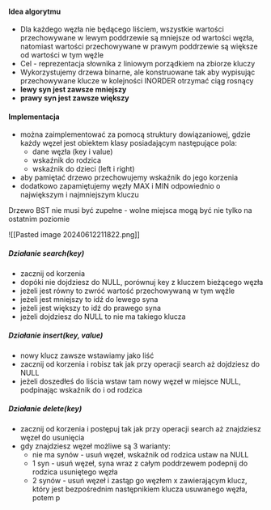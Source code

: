 #### Idea algorytmu
- Dla każdego węzła nie będącego liściem, wszystkie wartości przechowywane w lewym poddrzewie są mniejsze od wartości węzła, natomiast wartości przechowywane w prawym poddrzewie są większe od wartości w tym węźle
- Cel - reprezentacja słownika z liniowym porządkiem na zbiorze kluczy
- Wykorzystujemy drzewa binarne, ale konstruowane tak aby wypisując przechowywane klucze w kolejności INORDER otrzymać ciąg rosnący
- **lewy syn jest zawsze mniejszy**
- **prawy syn jest zawsze większy**

#### Implementacja
 - można zaimplementować za pomocą struktury dowiązaniowej, gdzie każdy węzeł jest obiektem klasy posiadającym następujące pola:
	 - dane węzła (key i value)
	 - wskaźnik do rodzica
	 - wskaźnik do dzieci (left i right)
 - aby pamiętać drzewo przechowujemy wskaźnik do jego korzenia
 - dodatkowo zapamiętujemy węzły MAX i MIN odpowiednio o największym i najmniejszym kluczu

Drzewo BST nie musi być zupełne - wolne miejsca mogą być nie tylko na ostatnim poziomie

![[Pasted image 20240612211822.png]]

##### Działanie search(key)
- zacznij od korzenia
- dopóki nie dojdziesz do NULL, porównuj key z kluczem bieżącego węzła
- jeżeli jest równy to zwróć wartość przechowywaną w tym węźle
- jeżeli jest mniejszy to idź do lewego syna
- jeżeli jest większy to idź do prawego syna
- jeżeli dojdziesz do NULL to nie ma takiego klucza

##### Działanie insert(key, value)
- nowy klucz zawsze wstawiamy jako liść
- zacznij od korzenia i robisz tak jak przy operacji search aż dojdziesz do NULL
- jeżeli doszedłeś do liścia wstaw tam nowy węzeł w miejsce NULL, podpinając wskaźnik do i od rodzica

##### Działanie delete(key)
- zacznij od korzenia i postępuj tak jak przy operacji search aż znajdziesz węzeł do usunięcia 
- gdy znajdziesz węzeł możliwe są 3 warianty:
	- nie ma synów - usuń węzeł, wskaźnik od rodzica ustaw na NULL
	- 1 syn - usuń węzeł, syna wraz z całym poddrzewem podepnij do rodzica usuniętego węzła
	- 2 synów - usuń węzeł i zastąp go węzłem x zawierającym klucz, który jest bezpośrednim następnikiem klucza usuwanego węzła, potem p